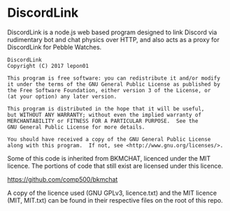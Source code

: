 # DiscordLink

DiscordLink is a node.js web based program designed to link Discord via rudimentary bot and chat physics over HTTP, and also acts as a proxy for DiscordLink for Pebble Watches.

	DiscordLink
    Copyright (C) 2017 lepon01

    This program is free software: you can redistribute it and/or modify
    it under the terms of the GNU General Public License as published by
    the Free Software Foundation, either version 3 of the License, or
    (at your option) any later version.

    This program is distributed in the hope that it will be useful,
    but WITHOUT ANY WARRANTY; without even the implied warranty of
    MERCHANTABILITY or FITNESS FOR A PARTICULAR PURPOSE.  See the
    GNU General Public License for more details.

    You should have received a copy of the GNU General Public License
    along with this program.  If not, see <http://www.gnu.org/licenses/>.
	
Some of this code is inherited from BKMCHAT, licenced under the MIT licence. The portions of code that still exist are licensed under this licence.

https://github.com/comp500/bkmchat

A copy of the licence used (GNU GPLv3, licence.txt) and the MIT licence (MIT, MIT.txt) can be found in their respective files on the root of this repo.